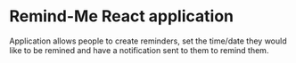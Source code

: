 # Remind-Me React application
Application allows people to create reminders, set the time/date they would like to be remined and have a notification sent to them to remind them.